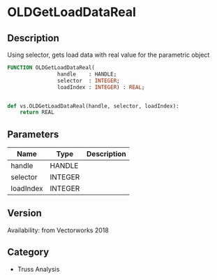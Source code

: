 # OLDGetLoadDataReal

## Description
Using selector, gets load data with real value for the parametric object

```pascal
FUNCTION OLDGetLoadDataReal(
				handle    : HANDLE;
				selector  : INTEGER;
				loadIndex : INTEGER) : REAL;
```

```python

def vs.OLDGetLoadDataReal(handle, selector, loadIndex):
    return REAL
```

## Parameters
|Name|Type|Description|
|---|---|---|
|handle|HANDLE||
|selector|INTEGER||
|loadIndex|INTEGER||

## Version
Availability: from Vectorworks 2018
## Category
* Truss Analysis

